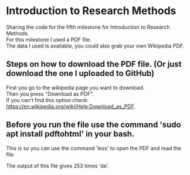 # Introduction to Research Methods

Sharing the code for the fifth milestone for Introduction to Research Methods.  
For this milestone I used a PDF file.  
The data I used is available, you could also grab your own Wikipedia PDF.  

## Steps on how to download the PDF file. (Or just download the one I uploaded to GitHub)

First you go to the wikipedia page you want to download.  
Then you press "Download as PDF".  
If you can't find this option check: https://en.wikipedia.org/wiki/Help:Download_as_PDF.  

## Before you run the file use the command 'sudo apt install pdftohtml' in your bash.
This is so you can use the command 'less' to open the PDF and read the file.

The output of this file gives 253 times 'de'.
